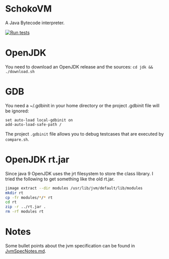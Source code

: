 # SchokoVM

A Java Bytecode interpreter. 

[![Run tests](https://github.com/RobertObkircher/SchokoVM/actions/workflows/tests.yml/badge.svg)](https://github.com/RobertObkircher/SchokoVM/actions/workflows/tests.yml)

# OpenJDK

You need to download an OpenJDK release and the sources: `cd jdk && ./download.sh`

# GDB

You need a ~/.gdbinit in your home directory or the project .gdbinit file will be ignored:

```
set auto-load local-gdbinit on 
add-auto-load-safe-path / 
```

The project `.gdbinit` file allows you to debug testcases that are executed by `compare.sh`.

# OpenJDK rt.jar

Since java 9 OpenJDK uses the jrt filesystem to store the class library.
I tried the following to get something like the old rt.jar.

```sh
jimage extract --dir modules /usr/lib/jvm/default/lib/modules
mkdir rt
cp -fr modules/*/* rt
cd rt
zip -r ../rt.jar .
rm -rf modules rt
```

# Notes

Some bullet points about the jvm specification can be found in [JvmSpecNotes.md](JvmSpecNotes.md).
